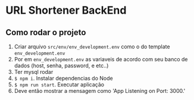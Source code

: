 # URL Shortener BackEnd

## Como rodar o projeto

1. Criar arquivo `src/env/env_development.env` como o do template `env_development.env`
2. Por em `env_development.env` as variaveis de acordo com seu banco de dados (host, senha, password, e etc..)
3. Ter mysql rodar 
4. `$ npm i`. Instalar dependencias do Node
5. `$ npm run start`. Executar aplicação
6. Deve então mostrar a mensagem como 'App Listening on Port: 3000.'

